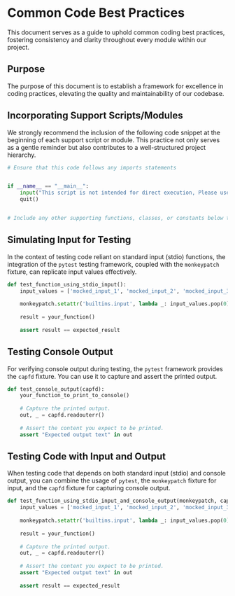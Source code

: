 # Common Code Best Practices

This document serves as a guide to uphold common coding best practices, fostering consistency and clarity throughout every module within our project.

## Purpose

The purpose of this document is to establish a framework for excellence in coding practices, elevating the quality and maintainability of our codebase.

## Incorporating Support Scripts/Modules

We strongly recommend the inclusion of the following code snippet at the beginning of each support script or module. This practice not only serves as a gentle reminder but also contributes to a well-structured project hierarchy.

```python
# Ensure that this code follows any imports statements


if __name__ == "__main__":
    input("This script is not intended for direct execution, Please use 'main.py' to launch the application.")
    quit()


# Include any other supporting functions, classes, or constants below this line.
```

## Simulating Input for Testing

In the context of testing code reliant on standard input (stdio) functions, the integration of the `pytest` testing framework, coupled with the `monkeypatch` fixture, can replicate input values effectively.

```python
def test_function_using_stdio_input():
    input_values = ['mocked_input_1', 'mocked_input_2', 'mocked_input_3']
    
    monkeypatch.setattr('builtins.input', lambda _: input_values.pop(0))
    
    result = your_function()
    
    assert result == expected_result
```

## Testing Console Output

For verifying console output during testing, the `pytest` framework provides the `capfd` fixture. You can use it to capture and assert the printed output.

```python
def test_console_output(capfd):
    your_function_to_print_to_console()
    
    # Capture the printed output.
    out, _ = capfd.readouterr()
    
    # Assert the content you expect to be printed.
    assert "Expected output text" in out
```

## Testing Code with Input and Output

When testing code that depends on both standard input (stdio) and console output, you can combine the usage of `pytest`, the `monkeypatch` fixture for input, and the `capfd` fixture for capturing console output.

```python
def test_function_using_stdio_input_and_console_output(monkeypatch, capfd):
    input_values = ['mocked_input_1', 'mocked_input_2', 'mocked_input_3']
    
    monkeypatch.setattr('builtins.input', lambda _: input_values.pop(0))
    
    result = your_function()
    
    # Capture the printed output.
    out, _ = capfd.readouterr()
    
    # Assert the content you expect to be printed.
    assert "Expected output text" in out
    
    assert result == expected_result
```
